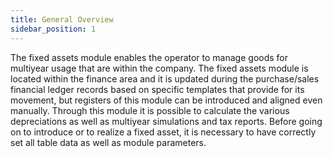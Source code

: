 ```yaml
---
title: General Overview
sidebar_position: 1
---
```


The fixed assets module enables the operator to manage goods for multiyear usage that are within the company. The fixed assets module is located within the finance area and it is updated during the purchase/sales financial ledger records based on specific templates that provide for its movement, but registers of this module can be introduced and aligned even manually. Through this module it is possible to calculate the various depreciations as well as multiyear simulations and tax reports. Before going on to introduce or to realize a fixed asset, it is necessary to have correctly set all table data as well as module parameters.






